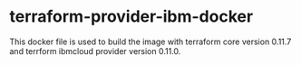 # terraform-provider-ibm-docker

This docker file is used to build the image with terraform core version 0.11.7 and terrform ibmcloud provider version 0.11.0.
